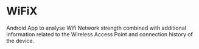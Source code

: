 # WiFiX

Android App to analyse Wifi Network strength combined with additional information related to the Wireless Access Point and connection history of the device.

